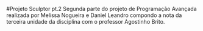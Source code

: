 #Projeto Sculptor pt.2
Segunda parte do projeto de Programação Avançada realizada por Melissa Nogueira e Daniel Leandro
compondo a nota da terceira unidade da disciplina com o professor Agostinho Brito.

